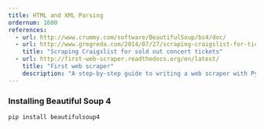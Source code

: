 ```yaml
---
title: HTML and XML Parsing
ordernum: 1600
references:
  - url: http://www.crummy.com/software/BeautifulSoup/bs4/doc/
  - url: http://www.gregreda.com/2014/07/27/scraping-craigslist-for-tickets/
    title: "Scraping Craigslist for sold out concert tickets"
  - url: http://first-web-scraper.readthedocs.org/en/latest/
    title: "First web scraper"
    description: "A step-by-step guide to writing a web scraper with Python, developed for bootcamps held by Investigative Reporters and Editors. Note: uses Python 2.7"
---
```




### Installing Beautiful Soup 4


~~~sh
pip install beautifulsoup4
~~~
